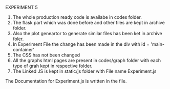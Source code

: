 EXPERIMENT 5

1. The whole production ready code is availabe in codes folder.
2. The flask part which was done before and other files are kept in archive folder.
3. Also the plot geneartor to generate similar files has been ket in archive foler.
4. In Experiment File the change has been made in the div with id = 'main-container'
5. The CSS has not been changed
6. All the graphs html pages are present in codes/graph folder with each type of grah kept in respective folder.
7. The Linked JS is kept in static/js folder with File name Experiment.js

The Documentation for Experiment.js is written in the file.
